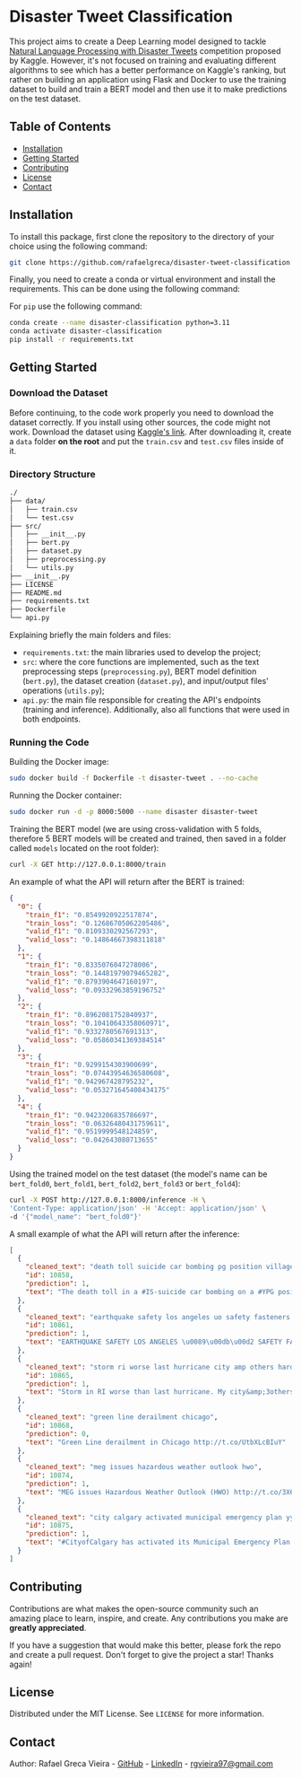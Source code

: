 # Disaster Tweet Classification

This project aims to create a Deep Learning model designed to tackle [Natural Language Processing with Disaster Tweets](https://www.kaggle.com/competitions/nlp-getting-started/code?competitionId=17777) competition proposed by Kaggle. However, it's not focused on training and evaluating different algorithms to see which has a better performance on Kaggle's ranking, but rather on building an application using Flask and Docker to use the training dataset to build and train a BERT model and then use it to make predictions on the test dataset.

## Table of Contents

- [Installation](#installation)
- [Getting Started](#getting-started)
- [Contributing](#contributing)
- [License](#license)
- [Contact](#contact)

## Installation

To install this package, first clone the repository to the directory of your choice using the following command:
```bash
git clone https://github.com/rafaelgreca/disaster-tweet-classification.git
```

Finally, you need to create a conda or virtual environment and install the requirements. This can be done using the following command:

For `pip` use the following command:
```bash
conda create --name disaster-classification python=3.11
conda activate disaster-classification
pip install -r requirements.txt
```

## Getting Started

### Download the Dataset

Before continuing, to the code work properly you need to download the dataset correctly. If you install using other sources, the code might not work. Download the dataset using [Kaggle's link](https://www.kaggle.com/competitions/nlp-getting-started/code?competitionId=17777). After downloading it, create a `data` folder **on the root** and put the `train.csv` and `test.csv` files inside of it.

### Directory Structure

```bash
./
├── data/
│   ├── train.csv
│   └── test.csv
├── src/
│   ├── __init__.py
│   ├── bert.py
│   ├── dataset.py
│   ├── preprocessing.py
│   └── utils.py
├── __init__.py
├── LICENSE
├── README.md
├── requirements.txt
├── Dockerfile
└── api.py
```

Explaining briefly the main folders and files:

- `requirements.txt`: the main libraries used to develop the project;
- `src`: where the core functions are implemented, such as the text preprocessing steps (`preprocessing.py`), BERT model definition (`bert.py`), the dataset creation (`dataset.py`), and input/output files' operations (`utils.py`);
- `api.py`: the main file responsible for creating the API's endpoints (training and inference). Additionally, also all functions that were used in both endpoints.

### Running the Code

Building the Docker image:

```bash
sudo docker build -f Dockerfile -t disaster-tweet . --no-cache
```

Running the Docker container:

```bash
sudo docker run -d -p 8000:5000 --name disaster disaster-tweet
```

Training the BERT model (we are using cross-validation with 5 folds, therefore 5 BERT models will be created and trained, then saved in a folder called `models` located on the root folder):

```bash
curl -X GET http://127.0.0.1:8000/train
```

An example of what the API will return after the BERT is trained:

```json
{
  "0": {
    "train_f1": "0.8549920922517874",
    "train_loss": "0.12686705062205486",
    "valid_f1": "0.8109330292567293",
    "valid_loss": "0.14864667398311818"
  },
  "1": {
    "train_f1": "0.8335076047278006",
    "train_loss": "0.14481979079465282",
    "valid_f1": "0.8793904647160197",
    "valid_loss": "0.09332963859196752"
  },
  "2": {
    "train_f1": "0.8962081752840937",
    "train_loss": "0.10410643358060971",
    "valid_f1": "0.9332780567691313",
    "valid_loss": "0.05860341369384514"
  },
  "3": {
    "train_f1": "0.9299154303900699",
    "train_loss": "0.07443954636580608",
    "valid_f1": "0.942967428795232",
    "valid_loss": "0.053271645408434175"
  },
  "4": {
    "train_f1": "0.9423206835786697",
    "train_loss": "0.06326480431759611",
    "valid_f1": "0.9519999548124859",
    "valid_loss": "0.042643080713655"
  }
}
```

Using the trained model on the test dataset (the model's name can be `bert_fold0`, `bert_fold1`, `bert_fold2`, `bert_fold3` or `bert_fold4`):

```bash
curl -X POST http://127.0.0.1:8000/inference -H \ 
'Content-Type: application/json' -H 'Accept: application/json' \
-d '{"model_name": "bert_fold0"}'
```

A small example of what the API will return after the inference:

```json
[
  {
    "cleaned_text": "death toll suicide car bombing pg position village rajman eastern province hasaka risen",
    "id": 10858,
    "prediction": 1,
    "text": "The death toll in a #IS-suicide car bombing on a #YPG position in the Village of Rajman in the eastern province of Hasaka has risen to 9"
  },
  {
    "cleaned_text": "earthquake safety los angeles uo safety fasteners xrwn",
    "id": 10861,
    "prediction": 1,
    "text": "EARTHQUAKE SAFETY LOS ANGELES \u0089\u00db\u00d2 SAFETY FASTENERS XrWn"
  },
  {
    "cleaned_text": "storm ri worse last hurricane city amp others hardest hit yard looks like bombed around still without power",
    "id": 10865,
    "prediction": 1,
    "text": "Storm in RI worse than last hurricane. My city&amp;3others hardest hit. My yard looks like it was bombed. Around 20000K still without power"
  },
  {
    "cleaned_text": "green line derailment chicago",
    "id": 10868,
    "prediction": 0,
    "text": "Green Line derailment in Chicago http://t.co/UtbXLcBIuY"
  },
  {
    "cleaned_text": "meg issues hazardous weather outlook hwo",
    "id": 10874,
    "prediction": 1,
    "text": "MEG issues Hazardous Weather Outlook (HWO) http://t.co/3X6RBQJHn3"
  },
  {
    "cleaned_text": "city calgary activated municipal emergency plan yy storm",
    "id": 10875,
    "prediction": 1,
    "text": "#CityofCalgary has activated its Municipal Emergency Plan. #yycstorm"
  }
]
```

## Contributing

Contributions are what makes the open-source community such an amazing place to learn, inspire, and create. Any contributions you make are **greatly appreciated**.

If you have a suggestion that would make this better, please fork the repo and create a pull request. Don't forget to give the project a star! Thanks again!

## License

Distributed under the MIT License. See `LICENSE` for more information.

## Contact

Author: Rafael Greca Vieira - [GitHub](github.com/rafaelgreca/) - [LinkedIn](https://www.linkedin.com/in/rafaelgreca/) - rgvieira97@gmail.com
